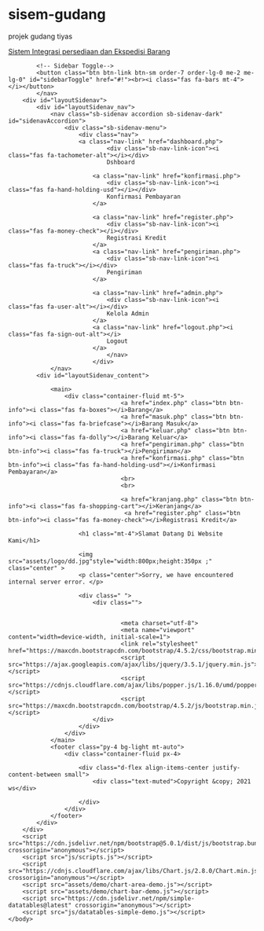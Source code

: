 # sisem-gudang
projek gudang tiyas
<?php
require 'funcition.php';
require 'cek.php'

?>

<!DOCTYPE html>
<html lang="en">
    <head>
        <meta charset="utf-8" />
        <meta http-equiv="X-UA-Compatible" content="IE=edge" />
        <meta name="viewport" content="width=device-width, initial-scale=1, shrink-to-fit=no" />
        <meta name="description" content="" />
        <meta name="author" content="" />
        <title>Dashboard</title>
        <link href="https://cdn.jsdelivr.net/npm/simple-datatables@latest/dist/style.css" rel="stylesheet" />
        <link href="css/styles.css" rel="stylesheet" />
        <script src="https://cdnjs.cloudflare.com/ajax/libs/font-awesome/5.15.3/js/all.min.js" crossorigin="anonymous"></script>
    </head>
    <body class="sb-nav-fixed">
        <nav class="sb-topnav navbar navbar-expand navbar-dark bg-dark">
            <!-- Navbar Brand-->
           <a class="navbar-brand ps-3" href="index.html">Sistem Integrasi persediaan dan Ekspedisi Barang</a>
           
            <!-- Sidebar Toggle-->
            <button class="btn btn-link btn-sm order-7 order-lg-0 me-2 me-lg-0" id="sidebarToggle" href="#!"><br><i class="fas fa-bars mt-4"></i></button>
            </nav>
        <div id="layoutSidenav">
            <div id="layoutSidenav_nav">
                <nav class="sb-sidenav accordion sb-sidenav-dark" id="sidenavAccordion">
                    <div class="sb-sidenav-menu">
                        <div class="nav">
                        <a class="nav-link" href="dashboard.php">
                                <div class="sb-nav-link-icon"><i class="fas fa-tachometer-alt"></i></div>
                                Dshboard
                        
                            <a class="nav-link" href="konfirmasi.php">
                                <div class="sb-nav-link-icon"><i class="fas fa-hand-holding-usd"></i></div>
                                Konfirmasi Pembayaran
                            </a>
                            
                            <a class="nav-link" href="register.php">
                                <div class="sb-nav-link-icon"><i class="fas fa-money-check"></i></div>
                                Registrasi Kredit
                            </a>
                            <a class="nav-link" href="pengiriman.php">
                                <div class="sb-nav-link-icon"><i class="fas fa-truck"></i></div>
                                Pengiriman
                            </a>
                            
                            <a class="nav-link" href="admin.php">
                                <div class="sb-nav-link-icon"><i class="fas fa-user-alt"></i></div>
                                Kelola Admin
                            </a>
                            <a class="nav-link" href="logout.php"><i class="fas fa-sign-out-alt"></i>
                                Logout
                            </a>
                                </nav>
                            </div>   
                </nav>
            <div id="layoutSidenav_content">
          
                <main>
                    <div class="container-fluid mt-5">
                                    <a href="index.php" class="btn btn-info"><i class="fas fa-boxes"></i>Barang</a>
                                    <a href="masuk.php" class="btn btn-info"><i class="fas fa-briefcase"></i>Barang Masuk</a>
                                    <a href="keluar.php" class="btn btn-info"><i class="fas fa-dolly"></i>Barang Keluar</a>
                                    <a href="pengiriman.php" class="btn btn-info"><i class="fas fa-truck"></i>Pengiriman</a>
                                    <a href="konfirmasi.php" class="btn btn-info"><i class="fas fa-hand-holding-usd"></i>Konfirmasi Pembayaran</a>
                                    <br>
                                    <br>
                                   
                                    <a href="kranjang.php" class="btn btn-info"><i class="fas fa-shopping-cart"></i>Keranjang</a>
                                     <a href="register.php" class="btn btn-info"><i class="fas fa-money-check"></i>Registrasi Kredit</a>
                                     
                        <h1 class="mt-4">Slamat Datang Di Website Kami</h1> 
                         
                        <img src="assets/logo/dd.jpg"style="width:800px;height:350px ;" class="center" >
                        <p class="center">Sorry, we have encountered internal server error. </p>
                        
                        <div class=" ">
                            <div class="">

                               
                                    <meta charset="utf-8">
                                    <meta name="viewport" content="width=device-width, initial-scale=1">
                                    <link rel="stylesheet" href="https://maxcdn.bootstrapcdn.com/bootstrap/4.5.2/css/bootstrap.min.css">
                                    <script src="https://ajax.googleapis.com/ajax/libs/jquery/3.5.1/jquery.min.js"></script>
                                    <script src="https://cdnjs.cloudflare.com/ajax/libs/popper.js/1.16.0/umd/popper.min.js"></script>
                                    <script src="https://maxcdn.bootstrapcdn.com/bootstrap/4.5.2/js/bootstrap.min.js"></script>
                            </div>
                        </div>
                    </div>
                </main>
                <footer class="py-4 bg-light mt-auto">
                    <div class="container-fluid px-4>
                           
                        <div class="d-flex align-items-center justify-content-between small">
                            <div class="text-muted">Copyright &copy; 2021 ws</div>
                           
                        </div>
                    </div>
                </footer>
            </div>
        </div>
        <script src="https://cdn.jsdelivr.net/npm/bootstrap@5.0.1/dist/js/bootstrap.bundle.min.js" crossorigin="anonymous"></script>
        <script src="js/scripts.js"></script>
        <script src="https://cdnjs.cloudflare.com/ajax/libs/Chart.js/2.8.0/Chart.min.js" crossorigin="anonymous"></script>
        <script src="assets/demo/chart-area-demo.js"></script>
        <script src="assets/demo/chart-bar-demo.js"></script>
        <script src="https://cdn.jsdelivr.net/npm/simple-datatables@latest" crossorigin="anonymous"></script>
        <script src="js/datatables-simple-demo.js"></script>
    </body>

</html>

